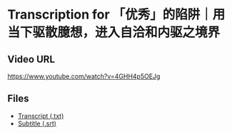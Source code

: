 # Transcription for 「优秀」的陷阱｜用当下驱散臆想，进入自洽和内驱之境界
## Video URL
https://www.youtube.com/watch?v=4GHH4p5OEJg
 
## Files
- [Transcript (.txt)](./transcript.txt)
- [Subtitle (.srt)](./transcript.srt)

